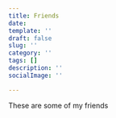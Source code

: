 ```yaml
---
title: Friends
date: 
template: ''
draft: false
slug: ''
category: ''
tags: []
description: ''
socialImage: ''

---
```

These are some of my friends